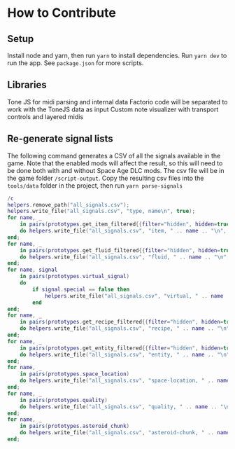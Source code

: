 # How to Contribute

## Setup

Install node and yarn, then run `yarn` to install dependencies. Run `yarn dev` to run the app. See `package.json` for more scripts.

## Libraries

Tone JS for midi parsing and internal data
Factorio code will be separated to work with the ToneJS data as input
Custom note visualizer with transport controls and layered midis

## Re-generate signal lists

The following command generates a CSV of all the signals available in the game.
Note that the enabled mods will affect the result, so this will need to be done both with and without Space Age DLC mods.
The csv file will be in the game folder `/script-output`.
Copy the resulting csv files into the `tools/data` folder in the project, then run `yarn parse-signals`

```lua
/c
helpers.remove_path("all_signals.csv");
helpers.write_file("all_signals.csv", "type, name\n", true);
for name, _
    in pairs(prototypes.get_item_filtered{{filter="hidden", hidden=true, invert=true}})
    do helpers.write_file("all_signals.csv", "item, " .. name .. "\n", true);
end;
for name, _
    in pairs(prototypes.get_fluid_filtered{{filter="hidden", hidden=true, invert=true}})
    do helpers.write_file("all_signals.csv", "fluid, " .. name .. "\n", true);
end;
for name, signal
    in pairs(prototypes.virtual_signal)
    do
        if signal.special == false then
            helpers.write_file("all_signals.csv", "virtual, " .. name .. "\n", true);
        end
end;
for name, _
    in pairs(prototypes.get_recipe_filtered{{filter="hidden", hidden=true, invert=true}})
    do helpers.write_file("all_signals.csv", "recipe, " .. name .. "\n", true);
end;
for name, _
    in pairs(prototypes.get_entity_filtered{{filter="hidden", hidden=true, invert=true}})
    do helpers.write_file("all_signals.csv", "entity, " .. name .. "\n", true);
end;
for name, _
    in pairs(prototypes.space_location)
    do helpers.write_file("all_signals.csv", "space-location, " .. name .. "\n", true);
end;
for name, _
    in pairs(prototypes.quality)
    do helpers.write_file("all_signals.csv", "quality, " .. name .. "\n", true);
end;
for name, _
    in pairs(prototypes.asteroid_chunk)
    do helpers.write_file("all_signals.csv", "asteroid-chunk, " .. name .. "\n", true);
end;
```
